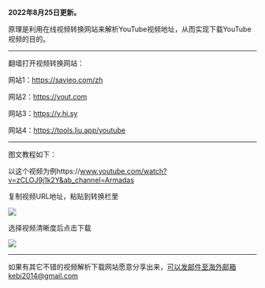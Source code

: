 **2022年8月25日更新。**

原理是利用在线视频转换网站来解析YouTube视频地址，从而实现下载YouTube视频的目的。

***

翻墙打开视频转换网站：

网站1：https://savieo.com/zh

网站2：https://yout.com

网站3：https://v.hi.sy

网站4：https://tools.liu.app/youtube

***

图文教程如下：

以这个视频为例https://www.youtube.com/watch?v=zCLOJ9j1k2Y&ab_channel=Armadas

复制视频URL地址，粘贴到转换栏里

![](https://fastly.jsdelivr.net/gh/Alvin9999/pac2/softimag/savieo1.jpg)

选择视频清晰度后点击下载

![](https://fastly.jsdelivr.net/gh/Alvin9999/pac2/softimag/savieo2.jpg)

***

如果有其它不错的视频解析下载网站愿意分享出来，可以发邮件至海外邮箱kebi2014@gmail.com
